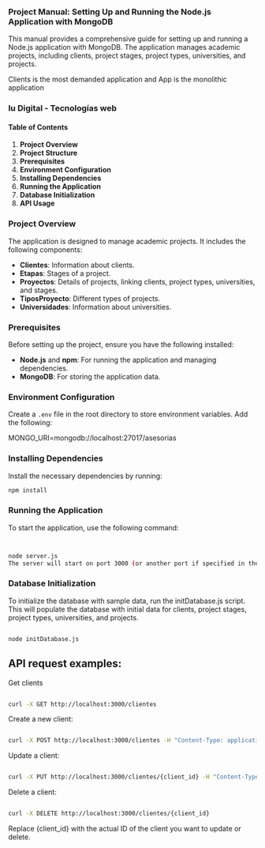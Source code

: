 ### Project Manual: Setting Up and Running the Node.js Application with MongoDB

This manual provides a comprehensive guide for setting up and running a Node.js application with MongoDB. The application manages academic projects, including clients, project stages, project types, universities, and projects.

Clients is the most demanded application and App is the monolithic application

### Iu Digital - Tecnologías web



#### Table of Contents

1. **Project Overview**
2. **Project Structure**
3. **Prerequisites**
4. **Environment Configuration**
5. **Installing Dependencies**
6. **Running the Application**
7. **Database Initialization**
8. **API Usage**

### Project Overview

The application is designed to manage academic projects. It includes the following components:

- **Clientes**: Information about clients.
- **Etapas**: Stages of a project.
- **Proyectos**: Details of projects, linking clients, project types, universities, and stages.
- **TiposProyecto**: Different types of projects.
- **Universidades**: Information about universities.


### Prerequisites

Before setting up the project, ensure you have the following installed:

- **Node.js** and **npm**: For running the application and managing dependencies.
- **MongoDB**: For storing the application data.

### Environment Configuration

Create a `.env` file in the root directory to store environment variables. Add the following:

MONGO_URI=mongodb://localhost:27017/asesorias


### Installing Dependencies

Install the necessary dependencies by running:

```sh
npm install
```

### Running the Application
To start the application, use the following command:

```sh


node server.js
The server will start on port 3000 (or another port if specified in the .env file).

```

### Database Initialization
To initialize the database with sample data, run the initDatabase.js script. This will populate the database with initial data for clients, project stages, project types, universities, and projects.

```sh

node initDatabase.js
```

## API request examples:

Get clients

```sh

curl -X GET http://localhost:3000/clientes

```

Create a new client:

```sh

curl -X POST http://localhost:3000/clientes -H "Content-Type: application/json" -d '{"nombre": "Juan Perez", "email": "juan.perez@example.com"}'
```

Update a client:

```sh

curl -X PUT http://localhost:3000/clientes/{client_id} -H "Content-Type: application/json" -d '{"nombre": "Juan Perez", "email": "juan.perez@example.com"}'
```

Delete a client:

```sh

curl -X DELETE http://localhost:3000/clientes/{client_id}
```

Replace {client_id} with the actual ID of the client you want to update or delete.